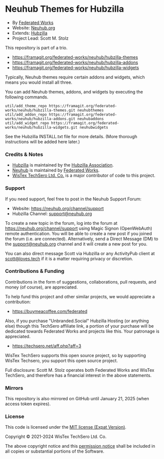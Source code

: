 # Neuhub Themes for Hubzilla

* By [Federated Works](https://federated.works)
* Website: [Neuhub.org](https://neuhub.org)
* Extends: [Hubzilla](https://hubzilla.org)
* Project Lead: Scott M. Stolz

This repository is part of a trio. 

* https://framagit.org/federated-works/neuhub/hubzilla-themes
* https://framagit.org/federated-works/neuhub/hubzilla-addons
* https://framagit.org/federated-works/neuhub/hubzilla-widgets

Typically, Neuhub themes require certain addons and widgets, which means you would install all three.

You can add Neuhub themes, addons, and widgets by executing the following commands. 
```
util/add_theme_repo https://framagit.org/federated-works/neuhub/hubzilla-themes.git neuhubthemes
util/add_addon_repo https://framagit.org/federated-works/neuhub/hubzilla-addons.git neuhubaddons
util/add_widget_repo https://framagit.org/federated-works/neuhub/hubzilla-widgets.git neuhubwidgets
```
See the Hubzilla INSTALL.txt file for more details. (More thorough instructions will be added here later.)

### Credits & Notes

* [Hubzilla](https://hubzilla.org) is maintained by the [Hubzilla Association](https://hubzilla.org).
* [Neuhub](https://neuhub.org) is maintained by [Federated Works](https://federated.works).
* [WisTex TechSero Ltd. Co.](https://wistex.com) is a major contributor of code to this project.

### Support

If you need support, feel free to post in the Neuhub Support Forum:

* Website: https://neuhub.org/channel/support
* Hubzilla Channel: support@neuhub.org

To create a new topic in the forum, log into the forum at https://neuhub.org/channel/support using Magic Signon (OpenWebAuth) remote authentication. You will be able to create a new post if you joined the forum (i.e. are connected). Alternatively, send a Direct Message (DM) to the support@neuhub.org channel and it will create a new post for you.

You can also direct message Scott via Hubzilla or any ActivityPub client at scott@loves.tech if it is a matter requiring privacy or discretion.

### Contributions & Funding 

Contributions in the form of suggestions, collaborations, pull requests, and money (of course), are appreciated.

To help fund this project and other similar projects, we would appreciate a contribution:
* https://buymeacoffee.com/federated

Also, if you purchase "Unbranded.Social" Hubzilla Hosting (or anything else) though this TechSero affiliate link, a portion of your purchase will be dedicated towards Federated Works and projects like this. Your patronage is appreciated.
* https://techsero.net/aff.php?aff=3

WisTex TechSero supports this open source project, so by supporting WisTex Techsero, you support this open source project.

Full disclosure: Scott M. Stolz operates both Federated Works and WisTex TechSero, and therefore has a financial interest in the above statements.

### Mirrors

This repository is also mirrored on GitHub until January 21, 2025 (when access token expires).

### License

This code is licensed under the [MIT license (Expat Version)](https://framagit.org/federated-works/neuhub/hubzilla-widgets/-/blob/main/LICENSE). 

Copyright &copy; 2021-2024 WisTex TechSero Ltd. Co.

The above copyright notice and this [permission notice](https://framagit.org/federated-works/neuhub/hubzilla-widgets/-/blob/main/LICENSE) shall be included in all copies or substantial portions of the Software.
